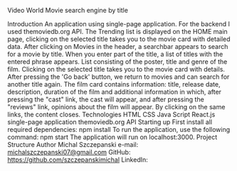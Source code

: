 Video World
Movie search engine by title

Introduction
An application using single-page application. For the backend I used themoviedb.org API. The Trending list is displayed on the HOME main page, clicking on the selected title takes you to the movie card with detailed data. After clicking on Movies in the header, a searchbar appears to search for a movie by title. When you enter part of the title, a list of titles with the entered phrase appears. List consisting of the poster, title and genre of the film. Clicking on the selected title takes you to the movie card with details. After pressing the 'Go back' button, we return to movies and can search for another title again. The film card contains information: title, release date, description, duration of the film and additional information in which, after pressing the "cast" link, the cast will appear, and after pressing the "reviews" link, opinions about the film will appear. By clicking on the same links, the content closes.
Technologies
HTML
CSS
Java Script
React.js
single-page application
themoviedb.org API
Starting up
First install all required dependencies:
npm install
To run the application, use the following command:
npm start
The application will run on localhost:3000.
Project Structure
Author
Michal Szczepanski
e-mail: michalszczepanski07@gmail.com
GitHub: https://github.com/szczepanskimichal
LinkedIn: 
